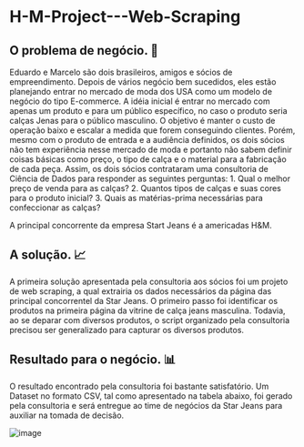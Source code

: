 # H-M-Project---Web-Scraping

## O problema de negócio. :jeans:
  Eduardo e Marcelo são dois brasileiros, amigos e sócios de empreendimento. Depois de vários negócio bem sucedidos, eles estão planejando entrar no mercado de moda dos USA como um modelo de negócio do tipo E-commerce. A idéia inicial é entrar no mercado com apenas um produto e para um público específico, no caso o produto seria calças Jenas para o público masculino. O objetivo é manter o custo de operação baixo e escalar a medida que forem conseguindo clientes.
  Porém, mesmo com o produto de entrada e a audiência definidos, os dois sócios não tem experiência nesse mercado de moda e portanto não sabem definir coisas básicas como preço, o tipo de calça e o material para a fabricação de cada peça.
  Assim, os dois sócios contrataram uma consultoria de Ciência de Dados para responder as seguintes perguntas: 1. Qual o melhor preço de venda para as calças? 2. Quantos tipos de calças e suas cores para o produto inicial? 3. Quais as matérias-prima necessárias para confeccionar as calças?

A principal concorrente da empresa Start Jeans é a americadas H&M.

## A solução. :chart_with_upwards_trend:
A primeira solução apresentada pela consultoria aos sócios foi um projeto de web scraping, a qual extrairia os dados necessários da página das principal concorrentel da Star Jeans. O primeiro passo foi identificar os produtos na primeira página da vitrine de calça jeans masculina. Todavia, ao se deparar com diversos produtos, o script organizado pela consultoria precisou ser generalizado para capturar os diversos produtos.

## Resultado para o negócio. :bar_chart: 
O resultado encontrado pela consultoria foi bastante satisfatório. Um Dataset no formato CSV, tal como apresentado na tabela abaixo, foi gerado pela consultoria e será entregue ao time de negócios da Star Jeans para auxiliar na tomada de decisão. 

![image](https://user-images.githubusercontent.com/81034654/121784683-b1465000-cb8b-11eb-9b97-2f5b90b5d54b.png)
